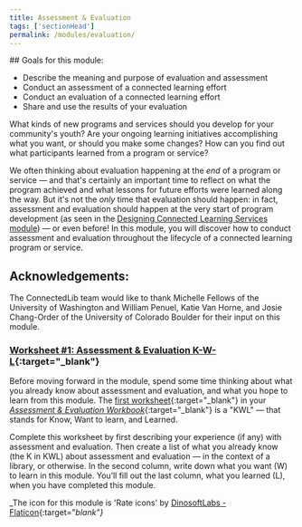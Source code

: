 ```yaml
---
title: Assessment & Evaluation
tags: ['sectionHead']
permalink: /modules/evaluation/
---
```


<div class="callout objectives" markdown="1"> 
## Goals for this module: 

- Describe the meaning and purpose of evaluation and assessment
- Conduct an assessment of a connected learning effort
- Conduct an evaluation of a connected learning effort
- Share and use the results of your evaluation

</div>


What kinds of new programs and services should you develop for your community's youth? Are your ongoing learning initiatives accomplishing what you want, or should you make some changes? How can you find out what participants learned from a program or service? 

We often thinking about evaluation happening at the _end_ of a program or service — and that's certainly an important time to reflect on what the program achieved and what lessons for future efforts were learned along the way. But it's not the _only_ time that evaluation should happen: in fact, assessment and evaluation should happen at the very start of program development (as seen in the [Designing Connected Learning Services module](../designing-connected-learning-services)) — or even before! In this module, you will discover how to conduct assessment and evaluation throughout the lifecycle of a connected learning program or service. 

## Acknowledgements: 
The ConnectedLib team would like to thank Michelle Fellows of the University of Washington and  William Penuel, Katie Van Horne, and Josie Chang-Order of the University of Colorado Boulder for their input on this module.

<div class="callout activity" markdown="1">
    
### [Worksheet #1: Assessment & Evaluation K-W-L](https://docs.google.com/document/d/1YO8aWs59kALm48t1D30BvbMkGH0xOCn7xXLlUHAC4EY/edit#heading=h.5pf3n53wqrjk){:target="_blank"}


Before moving forward in the module, spend some time thinking about what you already know about assessment and evaluation, and what you hope to learn from this module. The [first worksheet](https://docs.google.com/document/d/14FRMg54QQpWBZymkAtbECpGbtRVI5dwk5CGuuUiXASc/edit#heading=h.5pf3n53wqrjk){:target="_blank"} in your [_Assessment & Evaluation Workbook_](https://docs.google.com/document/d/14FRMg54QQpWBZymkAtbECpGbtRVI5dwk5CGuuUiXASc/edit?usp=sharing){:target="_blank"} is a "KWL" — that stands for Know, Want to learn, and Learned. 

Complete this worksheet by first describing your experience (if any) with assessment and evaluation. Then create a list of what you already know (the K in KWL) about assessment and evaluation — in the context of a library, or otherwise. In the second column, write down what you want (W) to learn in this module. You’ll fill out the last column, what you learned (L), when you have completed this module.


</div>


_The icon for this module is 'Rate icons' by [DinosoftLabs - Flaticon](https://www.flaticon.com/free-icons/rate){:target="_blank"}_

